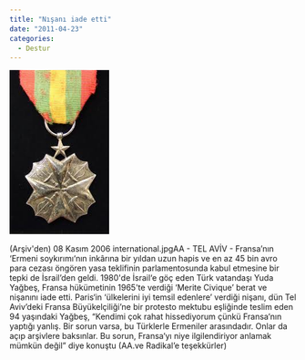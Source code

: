 ```yaml
---
title: "Nışanı iade etti"
date: "2011-04-23"
categories: 
  - Destur
---
```


[![civik.jpg](../uploads/2011/04/civik.jpg)](../uploads/2011/04/civik.jpg "civik.jpg")

(Arşiv'den) 08 Kasım 2006 international.jpgAA - TEL AVİV - Fransa’nın ‘Ermeni soykırımı‘nın inkârına bir yıldan uzun hapis ve en az 45 bin avro para cezası öngören yasa teklifinin parlamentosunda kabul etmesine bir tepki de İsrail’den geldi. 1980'de İsrail‘e göç eden Türk vatandaşı Yuda Yağbeş, Fransa hükümetinin 1965'te verdiği ‘Merite Civique’ berat ve nişanını iade etti. Paris‘in ‘ülkelerini iyi temsil edenlere’ verdiği nişanı, dün Tel Aviv’deki Fransa Büyükelçiliği’ne bir protesto mektubu eşliğinde teslim eden 94 yaşındaki Yağbeş, “Kendimi çok rahat hissediyorum çünkü Fransa‘nın yaptığı yanlış. Bir sorun varsa, bu Türklerle Ermeniler arasındadır. Onlar da açıp arşivlere baksınlar. Bu sorun, Fransa‘yı niye ilgilendiriyor anlamak mümkün değil” diye konuştu (AA.ve Radikal’e teşekkürler)
